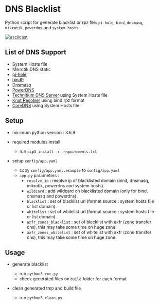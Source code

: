 # DNS Blacklist

Python script for generate blacklist or rpz file: `pi-hole`, `bind`, `dnsmasq`, `mikrotik`, `powerdns` and `system hosts`.

[![asciicast](https://asciinema.org/a/GOv6Q5HudQQ4lPKpd08JHWw5N.svg)](https://asciinema.org/a/GOv6Q5HudQQ4lPKpd08JHWw5N)

## List of DNS Support
- System Hosts file
- Mikrotik DNS static
- [pi-hole](https://github.com/pi-hole/pi-hole)
- [bind9](https://github.com/isc-projects/bind9)
- [Dnsmasq](https://thekelleys.org.uk/dnsmasq/doc.html)
- [PowerDNS](https://github.com/PowerDNS/pdns)
- [Technitium DNS Server](https://github.com/TechnitiumSoftware/DnsServer) using System Hosts file
- [Knot Resolver](https://github.com/CZ-NIC/knot-resolver) using bind rpz format
- [CoreDNS](https://github.com/coredns/coredns) using System Hosts file

## Setup

- minimum python version : 3.6.9

- required modules install

    - run `pip3 install -r requirements.txt`

- setup `config/app.yaml`
    - copy `config/app.yaml.example` to `config/app.yaml`
    - `app.py` parameters :
        - `resolve_ip`            : resolve ip of blacklisted domain (bind, dnsmasq, mikrotik, powerdns and system hosts).
        - `wildcard`          : add wildcard on blacklisted domain (only for bind, dnsmasq and powerdns).
        - `blacklist`        : set of blacklist url (format source : system hosts file or list domain).
        - `whitelist`        : set of whitelist url (format source : system hosts file or list domain).
        - `axfr_zones_blacklist` : set of blacklist with axfr (zone transfer dns), this may take some time on huge zone.
        - `axfr_zones_whitelist` : set of whitelist with axfr (zone transfer dns), this may take some time on huge zone.

## Usage

- generate blacklist
    - run `python3 run.py`
    - check generated files on `build` folder for each format

- clean generated tmp and build file
    - run `python3 clean.py`
